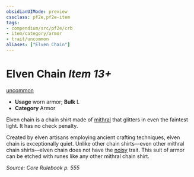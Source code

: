 ```yaml
---
obsidianUIMode: preview
cssclass: pf2e,pf2e-item
tags:
- compendium/src/pf2e/crb
- item/category/armor
- trait/uncommon
aliases: ["Elven Chain"]
---
```

# Elven Chain *Item 13+*  
[uncommon](../../../rules/traits/uncommon.md)  

- **Usage** worn armor; **Bulk** L
- **Category** Armor

Elven chain is a chain shirt made of [mithral](mithral.md) that glitters in even the faintest light. It has no check penalty.

Created by elven artisans employing ancient crafting techniques, elven chain is exceptionally quiet. Unlike other chain shirts—even other mithral chain shirts—elven chain does not have the [noisy](../../../rules/traits/noisy.md) trait. This suit of armor can be etched with runes like any other mithral chain shirt.

*Source: Core Rulebook p. 555*